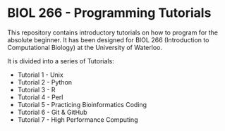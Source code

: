 # BIOL 266 - Programming Tutorials

This repository contains introductory tutorials on how to program for the absolute beginner. It has been designed for BIOL 266 (Introduction to Computational Biology) at the University of Waterloo.

It is divided into a series of Tutorials:
* Tutorial 1 - Unix
* Tutorial 2 - Python
* Tutorial 3 - R
* Tutorial 4 - Perl
* Tutorial 5 - Practicing Bioinformatics Coding
* Tutorial 6 - Git & GitHub
* Tutorial 7 - High Performance Computing

